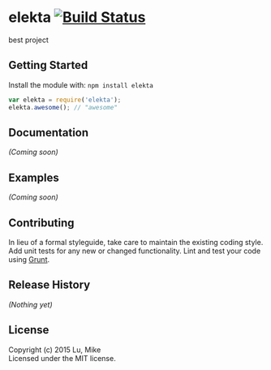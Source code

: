 # elekta [![Build Status](https://secure.travis-ci.org/mike1337/elekta.png?branch=master)](http://travis-ci.org/mike1337/elekta)

best project

## Getting Started
Install the module with: `npm install elekta`

```javascript
var elekta = require('elekta');
elekta.awesome(); // "awesome"
```

## Documentation
_(Coming soon)_

## Examples
_(Coming soon)_

## Contributing
In lieu of a formal styleguide, take care to maintain the existing coding style. Add unit tests for any new or changed functionality. Lint and test your code using [Grunt](http://gruntjs.com/).

## Release History
_(Nothing yet)_

## License
Copyright (c) 2015 Lu, Mike  
Licensed under the MIT license.
